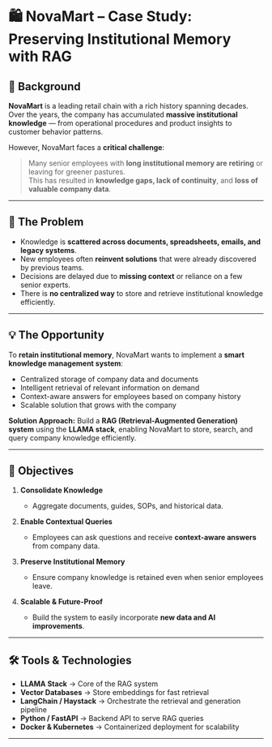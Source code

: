 # 🛍 NovaMart – Case Study: Preserving Institutional Memory with RAG  

## 🌟 Background  

**NovaMart** is a leading retail chain with a rich history spanning decades. Over the years, the company has accumulated **massive institutional knowledge** — from operational procedures and product insights to customer behavior patterns.  

However, NovaMart faces a **critical challenge**:  

> Many senior employees with **long institutional memory are retiring** or leaving for greener pastures.  
> This has resulted in **knowledge gaps, lack of continuity**, and **loss of valuable company data**.

---

## 📌 The Problem  

- Knowledge is **scattered across documents, spreadsheets, emails, and legacy systems**.  
- New employees often **reinvent solutions** that were already discovered by previous teams.  
- Decisions are delayed due to **missing context** or reliance on a few senior experts.  
- There is **no centralized way** to store and retrieve institutional knowledge efficiently.

---

## 💡 The Opportunity  

To **retain institutional memory**, NovaMart wants to implement a **smart knowledge management system**:  

- Centralized storage of company data and documents  
- Intelligent retrieval of relevant information on demand  
- Context-aware answers for employees based on company history  
- Scalable solution that grows with the company  

**Solution Approach:** Build a **RAG (Retrieval-Augmented Generation) system** using the **LLAMA stack**, enabling NovaMart to store, search, and query company knowledge efficiently.  

---

## 🎯 Objectives  

1. **Consolidate Knowledge**  
   - Aggregate documents, guides, SOPs, and historical data.  

2. **Enable Contextual Queries**  
   - Employees can ask questions and receive **context-aware answers** from company data.  

3. **Preserve Institutional Memory**  
   - Ensure company knowledge is retained even when senior employees leave.  

4. **Scalable & Future-Proof**  
   - Build the system to easily incorporate **new data and AI improvements**.  

---

## 🛠️ Tools & Technologies  

- **LLAMA Stack** → Core of the RAG system  
- **Vector Databases** → Store embeddings for fast retrieval  
- **LangChain / Haystack** → Orchestrate the retrieval and generation pipeline  
- **Python / FastAPI** → Backend API to serve RAG queries  
- **Docker & Kubernetes** → Containerized deployment for scalability  

---
